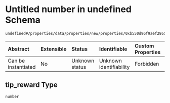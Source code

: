 # Untitled number in undefined Schema

```txt
undefined#/properties/data/properties/new/properties/0xb550d96f9aef2865552a3204709747cada727b4b0d129a842f24386c5f1114b7/properties/tip_reward
```



| Abstract            | Extensible | Status         | Identifiable            | Custom Properties | Additional Properties | Access Restrictions | Defined In                                                                            |
| :------------------ | :--------- | :------------- | :---------------------- | :---------------- | :-------------------- | :------------------ | :------------------------------------------------------------------------------------ |
| Can be instantiated | No         | Unknown status | Unknown identifiability | Forbidden         | Allowed               | none                | [pool\_summary.schema.json\*](../out/pool_summary.schema.json "open original schema") |

## tip\_reward Type

`number`
